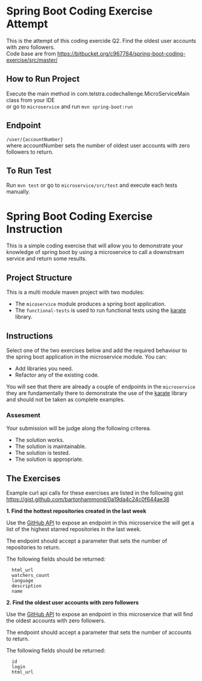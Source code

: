 # Spring Boot Coding Exercise Attempt
 
This is the attempt of this coding exercide Q2. Find the oldest user accounts with zero followers. <br/>
Code base are from https://bitbucket.org/c967784/spring-boot-coding-exercise/src/master/

## How to Run Project
Execute the main method in com.telstra.codechallenge.MicroServiceMain class from your IDE <br/> or go to `microservice` and run `mvn spring-boot:run`

## Endpoint

`/user/{accountNumber}` <br/>
where accountNumber sets the number of oldest user accounts with zero followers to return.

## To Run Test
Run `mvn test` or go to `microservice/src/test` and execute each tests manually.


# Spring Boot Coding Exercise Instruction

This is a simple coding exercise that will allow you to demonstrate your knowledge
of spring boot by using a microservice to call a downstream service and return
some results.

## Project Structure

This is a multi module maven project with two modules:

- The `micoservice` module produces a spring boot application.
- The `functional-tests` is used to run functional tests using the [karate](https://github.com/intuit/karate) library.

## Instructions

Select one of the two exercises below and add the required behaviour to the spring boot application in the microservice module. You can:

- Add libraries you need.
- Refactor any of the existing code.

You will see that there are already a couple of endpoints in the `microservice` they are fundamentally there to demonstrate the use of the [karate](https://github.com/intuit/karate) library and should not be taken as complete examples.

### Assesment

Your submission will be judge along the following criterea.

- The solution works.
- The solution is maintainable.
- The solution is tested.
- The solution is appropriate.

## The Exercises

Example curl api calls for these exercises are listed in the following gist https://gist.github.com/bartonhammond/0a19da4c24c0f644ae38

**1. Find the hottest repositories created in the last week**

Use the [GitHub API][1] to expose an endpoint in this microservice the will get a list of the
highest starred repositories in the last week.

The endpoint should accept a parameter that sets the number of repositories to return.

The following fields should be returned:

      html_url
      watchers_count
      language
      description
      name

**2. Find the oldest user accounts with zero followers**

Use the [GitHub API][1] to expose an endpoint in this microservice that will find the oldest
accounts with zero followers.

The endpoint should accept a parameter that sets the number of accounts to return.

The following fields should be returned:

      id
      login
      html_url

[1]: http://developer.github.com/v3/search/#search-repositories
